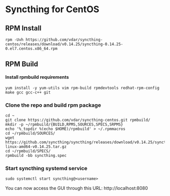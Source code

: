 # Syncthing for CentOS

## RPM Install

```
rpm -Uvh https://github.com/vdar/syncthing-centos/releases/download/v0.14.25/syncthing-0.14.25-0.el7.centos.x86_64.rpm
```


## RPM Build

#### Install rpmbuild requirements

```
yum install -y yum-utils vim rpm-build rpmdevtools redhat-rpm-config make gcc gcc-c++ git
```

### Clone the repo and build rpm package

```
cd ~
git clone https://github.com/vdar/syncthing-centos.git rpmbuild/
mkdir -p ~/rpmbuild/{BUILD,RPMS,SOURCES,SPECS,SRPMS}
echo '%_topdir %(echo $HOME)/rpmbuild' > ~/.rpmmacros
cd ~/rpmbuild/SOURCES/
wget https://github.com/syncthing/syncthing/releases/download/v0.14.25/syncthing-linux-amd64-v0.14.25.tar.gz
cd ~/rpmbuild/SPECS/
rpmbuild -bb syncthing.spec
```

### Start  syncthing systemd service

```
sudo systemctl start syncthing@<username>
```

You can now access the GUI through this URL: 
http://localhost:8080
